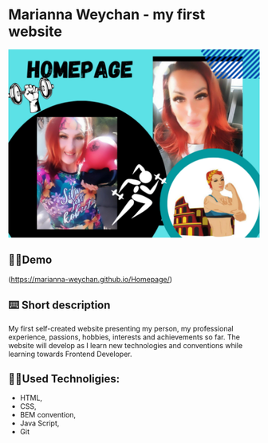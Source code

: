 # Marianna Weychan - my first website
![Marianna Weychan](images/share2.png)
## 🦸‍♀️Demo
(https://marianna-weychan.github.io/Homepage/)

## ⌨️ Short description

My first self-created website presenting my person, my professional experience, passions, hobbies, interests and achievements so far.
The website will develop as I learn new technologies and conventions while learning towards Frontend Developer.
## 

## 👩‍💻Used Technoligies:
- HTML,
- CSS,
- BEM convention,
- Java Script,
- Git
